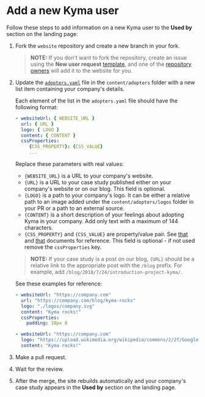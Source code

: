 # Add a new Kyma user

Follow these steps to add information on a new Kyma user to the **Used by** section on the landing page:

1. Fork the `website` repository and create a new branch in your fork.

   > **NOTE:** If you don't want to fork the repository, create an issue using the **New user request** [template](https://github.com/kyma-project/website/issues/new?template=new-user-request.md), and one of the [repository owners](../CODEOWNERS) will add it to the website for you.

2. Update the [`adopters.yaml`](/content/adopters/adopters.yaml) file in the `content/adopters` folder with a new list item containing your company's details.

   Each element of the list in the `adopters.yaml` file should have the following format:

   ```yaml
   - websiteUrl: { WEBSITE_URL }
     url: { URL }
     logo: { LOGO }
     content: { CONTENT }
     cssProperties:
        {CSS_PROPERTY}: {CSS_VALUE}
        ...
   ```

   Replace these parameters with real values:

   - `{WEBSITE_URL}` is a URL to your company's website.
   - `{URL}` is a URL to your case study published either on your company's website or on our blog. This field is optional.
   - `{LOGO}` is a path to your company's logo. It can be either a relative path to an image added under the `content/adopters/logos` folder in your PR or a path to an external source.
   - `{CONTENT}` is a short description of your feelings about adopting Kyma in your company. Add only text with a maximum of 144 characters.
   - `{CSS_PROPERTY}` and `{CSS_VALUE}` are property/value pair. See [that](https://developer.mozilla.org/en-US/docs/Web/CSS/CSS_Properties_Reference) and [that](https://developer.mozilla.org/en-US/docs/Web/CSS/CSS_Values_and_Units) documents for reference. This field is optional - if not used remove the `cssProperties` key.

   > **NOTE:** If your case study is a post on our blog, `{URL}` should be a relative link to the appropriate post with the `/blog` prefix. For example, add `/blog/2018/7/24/introduction-project-kyma/`.

   See these examples for reference:

   ```yaml
   - websiteUrl: "https://company.com"
     url: "https://company.com/blog/kyma-rocks"
     logo: "./logos/company.svg"
     content: "Kyma rocks!"
     cssProperties:
       padding: 10px 0
   ```

   ```yaml
   - websiteUrl: "https://company.com"
     logo: "https://upload.wikimedia.org/wikipedia/commons/2/2f/Google_2015_logo.svg"
     content: "Kyma rocks!"
   ```

3. Make a pull request.
4. Wait for the review.
5. After the merge, the site rebuilds automatically and your company's case study appears in the **Used by** section on the landing page.
